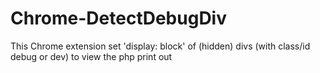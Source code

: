 Chrome-DetectDebugDiv
=====================

This Chrome extension set 'display: block' of (hidden) divs (with class/id debug or dev) to view the php print out
